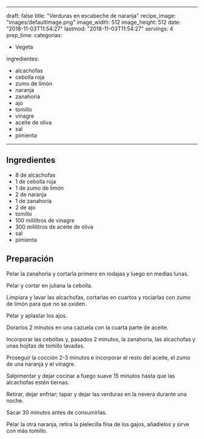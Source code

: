 
---
draft: false
title: "Verduras en escabeche de naranja"
recipe_image: "images/defaultImage.png"
image_width: 512
image_height: 512
date: "2018-11-03T11:54:27"
lastmod: "2018-11-03T11:54:27"
servings: 4
prep_time: 
categorias:
  - Vegeta

ingredientes:
  - alcachofas
  - cebolla roja
  - zumo de limón
  - naranja
  - zanahoria
  - ajo
  - tomillo
  - vinagre
  - aceite de oliva
  - sal
  - pimienta
---

## Ingredientes
- 8  de alcachofas
- 1  de cebolla roja
- 1  de zumo de limón
- 2  de naranja
- 1  de zanahoria
- 2  de ajo
- tomillo
- 100 mililitros de vinagre
- 300 mililitros de aceite de oliva
- sal
- pimienta

## Preparación
Pelar la zanahoria y cortarla primero en rodajas y luego en medias lunas.

Pelar y cortar en juliana la cebolla.

Limpiara y lavar las alcachofas, cortarlas en cuartos y rociarlas con zumo de limón para que no se oxiden.

Pelar y aplastar los ajos.

Dorarlos 2 minutos en una cazuela con la cuarta parte de aceite.

Incorporar las cebollas y, pasados 2 minutos, la zanahoria, las alcachofas y unas hojitas de tomillo lavadas.

Proseguir la cocción 2-3 minutos e incorporar el resto del aceite, el zumo de una naranja y el vinagre.

Salpimentar y dejar cocinar a fuego suave 15 minutos hasta que las alcachofas estén tiernas.

Retirar, dejar enfriar; tapar y dejar las verduras en la nevera durante una noche.

Sacar 30 minutos antes de consumirlas.

Pelar la otra naranja, retira la pielecilla fina de los gajos, añadielos y sirve con más tomillo.


